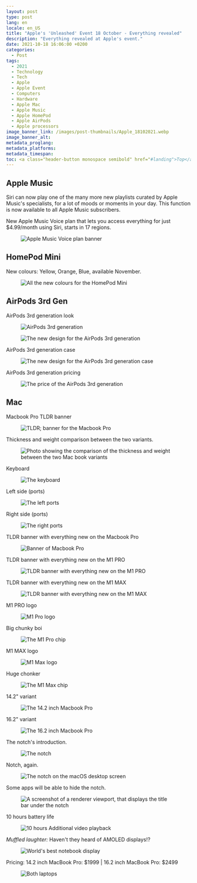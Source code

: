 ```yaml
---
layout: post
type: post
lang: en
locale: en_US
title: "Apple's 'Unleashed' Event 18 October - Everything revealed"
description: "Everything revealed at Apple's event."
date: 2021-10-18 16:06:00 +0200
categories:
  - Post
tags:
  - 2021
  - Technology
  - Tech
  - Apple
  - Apple Event
  - Computers
  - Hardware
  - Apple Mac
  - Apple Music
  - Apple HomePod
  - Apple AirPods
  - Apple processors
image_banner_link: /images/post-thumbnails/Apple_18102021.webp
image_banner_alt: 
metadata_proglang:
metadata_platforms:
metadata_timespan:
toc: <a class="header-button monospace semibold" href="#landing">Top</a><br><a class="header-button monospace semibold" href="#apple-music">Apple Music</a><br><a class="header-button monospace semibold" href="#homepod-mini">HomePod Mini</a><br><a class="header-button monospace semibold" href="#airpods-3rd-gen">AirPods 3rd Gen</a><br><a class="header-button monospace semibold" href="#mac">Mac</a>
---
```


## Apple Music
Siri can now play one of the many more new playlists curated by Apple Music's specialists, for a lot of moods or moments in your day. This function is now available to all Apple Music subscribers.

New Apple Music Voice plan that lets you access everything for just $4.99/month using Siri, starts in 17 regions.

<figure class="image-frame">
  <img class="post-image-size" src="{{ site.baseurl }}/images/post-media/apple-unleashed-2021/am-voicepl.webp" alt="Apple Music Voice plan banner" title="Apple Music Voice plan banner">
  <div class="image-frame-buttons">
    <a class="image-frame-button rem1 bold grotesk" href="{{ site.baseurl }}/images/post-media/apple-unleashed-2021/am-voicepl.webp" title="Maximize the image"><i data-lucide="maximize"></i></a>
    <a class="image-frame-button rem1 bold grotesk" href="https://raw.githubusercontent.com/alextecplayz/alexhowell2a.github.io/master/assets/images/apple/aapl-18-oct-21/am-voicepl.png" title="Full resolution image"><i data-lucide="image-upscale"></i></a>
  </div>
</figure>

## HomePod Mini
New colours: Yellow, Orange, Blue, available November.

<figure class="image-frame">
  <img class="post-image-size" src="{{ site.baseurl }}/images/post-media/apple-unleashed-2021/homepodmini-newcols.webp" alt="All the new colours for the HomePod Mini" title="All the new colours for the HomePod Mini">
  <div class="image-frame-buttons">
    <a class="image-frame-button rem1 bold grotesk" href="{{ site.baseurl }}/images/post-media/apple-unleashed-2021/homepodmini-newcols.webp" title="Maximize the image"><i data-lucide="maximize"></i></a>
    <a class="image-frame-button rem1 bold grotesk" href="https://raw.githubusercontent.com/alextecplayz/alexhowell2a.github.io/master/assets/images/apple/aapl-18-oct-21/homepodmini-newcols.png" title="Full resolution image"><i data-lucide="image-upscale"></i></a>
  </div>
</figure>

## AirPods 3rd Gen
AirPods 3rd generation look

<figure class="image-frame">
  <img class="post-image-size" src="{{ site.baseurl }}/images/post-media/apple-unleashed-2021/3rdgen-airpods.webp" alt="AirPods 3rd generation" title="AirPods 3rd generation">
  <div class="image-frame-buttons">
    <a class="image-frame-button rem1 bold grotesk" href="{{ site.baseurl }}/images/post-media/apple-unleashed-2021/3rdgen-airpods.webp" title="Maximize the image"><i data-lucide="maximize"></i></a>
    <a class="image-frame-button rem1 bold grotesk" href="https://raw.githubusercontent.com/alextecplayz/alexhowell2a.github.io/master/assets/images/apple/aapl-18-oct-21/3rdgen-airpods.png" title="Full resolution image"><i data-lucide="image-upscale"></i></a>
  </div>
</figure>

<figure class="image-frame">
  <img class="post-image-size" src="{{ site.baseurl }}/images/post-media/apple-unleashed-2021/ap-3rdgen.webp" alt="The new design for the AirPods 3rd generation" title="The new design for the AirPods 3rd generation">
  <div class="image-frame-buttons">
    <a class="image-frame-button rem1 bold grotesk" href="{{ site.baseurl }}/images/post-media/apple-unleashed-2021/ap-3rdgen.webp" title="Maximize the image"><i data-lucide="maximize"></i></a>
    <a class="image-frame-button rem1 bold grotesk" href="https://raw.githubusercontent.com/alextecplayz/alexhowell2a.github.io/master/assets/images/apple/aapl-18-oct-21/ap-3rdgen.png" title="Full resolution image"><i data-lucide="image-upscale"></i></a>
  </div>
</figure>

AirPods 3rd generation case

<figure class="image-frame">
  <img class="post-image-size" src="{{ site.baseurl }}/images/post-media/apple-unleashed-2021/ap-case.webp" alt="The new design for the AirPods 3rd generation case" title="The new design for the AirPods 3rd generation case">
  <div class="image-frame-buttons">
    <a class="image-frame-button rem1 bold grotesk" href="{{ site.baseurl }}/images/post-media/apple-unleashed-2021/ap-case.webp" title="Maximize the image"><i data-lucide="maximize"></i></a>
    <a class="image-frame-button rem1 bold grotesk" href="https://raw.githubusercontent.com/alextecplayz/alexhowell2a.github.io/master/assets/images/apple/aapl-18-oct-21/ap-case.png" title="Full resolution image"><i data-lucide="image-upscale"></i></a>
  </div>
</figure>

AirPods 3rd generation pricing

<figure class="image-frame">
  <img class="post-image-size" src="{{ site.baseurl }}/images/post-media/apple-unleashed-2021/3rdpods-price.webp" alt="The price of the AirPods 3rd generation" title="The price of the AirPods 3rd generation">
  <div class="image-frame-buttons">
    <a class="image-frame-button rem1 bold grotesk" href="{{ site.baseurl }}/images/post-media/apple-unleashed-2021/3rdpods-price.webp" title="Maximize the image"><i data-lucide="maximize"></i></a>
    <a class="image-frame-button rem1 bold grotesk" href="https://raw.githubusercontent.com/alextecplayz/alexhowell2a.github.io/master/assets/images/apple/aapl-18-oct-21/3rdpods-price.png" title="Full resolution image"><i data-lucide="image-upscale"></i></a>
  </div>
</figure>

## Mac
Macbook Pro TLDR banner

<figure class="image-frame">
  <img class="post-image-size" src="{{ site.baseurl }}/images/post-media/apple-unleashed-2021/mbp-banner.webp" alt="TLDR; banner for the Macbook Pro" title="TLDR; banner for the Macbook Pro">
  <div class="image-frame-buttons">
    <a class="image-frame-button rem1 bold grotesk" href="{{ site.baseurl }}/images/post-media/apple-unleashed-2021/mbp-banner.webp" title="Maximize the image"><i data-lucide="maximize"></i></a>
    <a class="image-frame-button rem1 bold grotesk" href="https://raw.githubusercontent.com/alextecplayz/alexhowell2a.github.io/master/assets/images/apple/aapl-18-oct-21/mbp-banner.png" title="Full resolution image"><i data-lucide="image-upscale"></i></a>
  </div>
</figure>

Thickness and weight comparison between the two variants.

<figure class="image-frame">
  <img class="post-image-size" src="{{ site.baseurl }}/images/post-media/apple-unleashed-2021/mbp-thickness.webp" alt="Photo showing the comparison of the thickness and weight between the two Mac book variants" title="Photo showing the comparison of the thickness and weight between the two Mac book variants">
  <div class="image-frame-buttons">
    <a class="image-frame-button rem1 bold grotesk" href="{{ site.baseurl }}/images/post-media/apple-unleashed-2021/mbp-thickness.webp" title="Maximize the image"><i data-lucide="maximize"></i></a>
    <a class="image-frame-button rem1 bold grotesk" href="https://raw.githubusercontent.com/alextecplayz/alexhowell2a.github.io/master/assets/images/apple/aapl-18-oct-21/mbp-thickness.png" title="Full resolution image"><i data-lucide="image-upscale"></i></a>
  </div>
</figure>

Keyboard

<figure class="image-frame">
  <img class="post-image-size" src="{{ site.baseurl }}/images/post-media/apple-unleashed-2021/mbp-kb.webp" alt="The keyboard" title="The keyboard">
  <div class="image-frame-buttons">
    <a class="image-frame-button rem1 bold grotesk" href="{{ site.baseurl }}/images/post-media/apple-unleashed-2021/mbp-kb.webp" title="Maximize the image"><i data-lucide="maximize"></i></a>
    <a class="image-frame-button rem1 bold grotesk" href="https://raw.githubusercontent.com/alextecplayz/alexhowell2a.github.io/master/assets/images/apple/aapl-18-oct-21/mbp-kb.png" title="Full resolution image"><i data-lucide="image-upscale"></i></a>
  </div>
</figure>

Left side (ports)

<figure class="image-frame">
  <img class="post-image-size" src="{{ site.baseurl }}/images/post-media/apple-unleashed-2021/mbp-leftports.webp" alt="The left ports" title="The left ports">
  <div class="image-frame-buttons">
    <a class="image-frame-button rem1 bold grotesk" href="{{ site.baseurl }}/images/post-media/apple-unleashed-2021/mbp-leftports.webp" title="Maximize the image"><i data-lucide="maximize"></i></a>
    <a class="image-frame-button rem1 bold grotesk" href="https://raw.githubusercontent.com/alextecplayz/alexhowell2a.github.io/master/assets/images/apple/aapl-18-oct-21/mbp-leftports.png" title="Full resolution image"><i data-lucide="image-upscale"></i></a>
  </div>
</figure>

Right side (ports)

<figure class="image-frame">
  <img class="post-image-size" src="{{ site.baseurl }}/images/post-media/apple-unleashed-2021/mbp-rightports.webp" alt="The right ports" title="The right ports">
  <div class="image-frame-buttons">
    <a class="image-frame-button rem1 bold grotesk" href="{{ site.baseurl }}/images/post-media/apple-unleashed-2021/mbp-rightports.webp" title="Maximize the image"><i data-lucide="maximize"></i></a>
    <a class="image-frame-button rem1 bold grotesk" href="https://raw.githubusercontent.com/alextecplayz/alexhowell2a.github.io/master/assets/images/apple/aapl-18-oct-21/mbp-rightports.png" title="Full resolution image"><i data-lucide="image-upscale"></i></a>
  </div>
</figure>

TLDR banner with everything new on the Macbook Pro

<figure class="image-frame">
  <img class="post-image-size" src="{{ site.baseurl }}/images/post-media/apple-unleashed-2021/mbp-banner.webp" alt="Banner of Macbook Pro" title="Banner of Macbook Pro">
  <div class="image-frame-buttons">
    <a class="image-frame-button rem1 bold grotesk" href="{{ site.baseurl }}/images/post-media/apple-unleashed-2021/mbp-banner.webp" title="Maximize the image"><i data-lucide="maximize"></i></a>
    <a class="image-frame-button rem1 bold grotesk" href="https://raw.githubusercontent.com/alextecplayz/alexhowell2a.github.io/master/assets/images/apple/aapl-18-oct-21/mbp-banner.png" title="Full resolution image"><i data-lucide="image-upscale"></i></a>
  </div>
</figure>

TLDR banner with everything new on the M1 PRO

<figure class="image-frame">
  <img class="post-image-size" src="{{ site.baseurl }}/images/post-media/apple-unleashed-2021/m1pro-table.webp" alt="TLDR banner with everything new on the M1 PRO" title="TLDR banner with everything new on the M1 PRO">
  <div class="image-frame-buttons">
    <a class="image-frame-button rem1 bold grotesk" href="{{ site.baseurl }}/images/post-media/apple-unleashed-2021/m1pro-table.webp" title="Maximize the image"><i data-lucide="maximize"></i></a>
    <a class="image-frame-button rem1 bold grotesk" href="https://raw.githubusercontent.com/alextecplayz/alexhowell2a.github.io/master/assets/images/apple/aapl-18-oct-21/m1pro-table.png" title="Full resolution image"><i data-lucide="image-upscale"></i></a>
  </div>
</figure>

TLDR banner with everything new on the M1 MAX

<figure class="image-frame">
  <img class="post-image-size" src="{{ site.baseurl }}/images/post-media/apple-unleashed-2021/m1max-table.webp" alt="TLDR banner with everything new on the M1 MAX" title="TLDR banner with everything new on the M1 MAX">
  <div class="image-frame-buttons">
    <a class="image-frame-button rem1 bold grotesk" href="{{ site.baseurl }}/images/post-media/apple-unleashed-2021/m1max-table.webp" title="Maximize the image"><i data-lucide="maximize"></i></a>
    <a class="image-frame-button rem1 bold grotesk" href="https://raw.githubusercontent.com/alextecplayz/alexhowell2a.github.io/master/assets/images/apple/aapl-18-oct-21/m1max-table.png" title="Full resolution image"><i data-lucide="image-upscale"></i></a>
  </div>
</figure>

M1 PRO logo

<figure class="image-frame">
  <img class="post-image-size" src="{{ site.baseurl }}/images/post-media/apple-unleashed-2021/mbp-m1pro-logo.webp" alt="M1 Pro logo" title="M1 Pro logo">
  <div class="image-frame-buttons">
    <a class="image-frame-button rem1 bold grotesk" href="{{ site.baseurl }}/images/post-media/apple-unleashed-2021/mbp-m1pro-logo.webp" title="Maximize the image"><i data-lucide="maximize"></i></a>
    <a class="image-frame-button rem1 bold grotesk" href="https://raw.githubusercontent.com/alextecplayz/alexhowell2a.github.io/master/assets/images/apple/aapl-18-oct-21/mbp-m1pro-logo.png" title="Full resolution image"><i data-lucide="image-upscale"></i></a>
  </div>
</figure>

Big chunky boi

<figure class="image-frame">
  <img class="post-image-size" src="{{ site.baseurl }}/images/post-media/apple-unleashed-2021/mbp-m1pro.webp" alt="The M1 Pro chip" title="The M1 Pro chip">
  <div class="image-frame-buttons">
    <a class="image-frame-button rem1 bold grotesk" href="{{ site.baseurl }}/images/post-media/apple-unleashed-2021/mbp-m1pro.webp" title="Maximize the image"><i data-lucide="maximize"></i></a>
    <a class="image-frame-button rem1 bold grotesk" href="https://raw.githubusercontent.com/alextecplayz/alexhowell2a.github.io/master/assets/images/apple/aapl-18-oct-21/mbp-m1pro.png" title="Full resolution image"><i data-lucide="image-upscale"></i></a>
  </div>
</figure>

M1 MAX logo

<figure class="image-frame">
  <img class="post-image-size" src="{{ site.baseurl }}/images/post-media/apple-unleashed-2021/mbp-m1max-logo.webp" alt="M1 Max logo" title="M1 Max logo">
  <div class="image-frame-buttons">
    <a class="image-frame-button rem1 bold grotesk" href="{{ site.baseurl }}/images/post-media/apple-unleashed-2021/mbp-m1max-logo.webp" title="Maximize the image"><i data-lucide="maximize"></i></a>
    <a class="image-frame-button rem1 bold grotesk" href="https://raw.githubusercontent.com/alextecplayz/alexhowell2a.github.io/master/assets/images/apple/aapl-18-oct-21/mbp-m1max-logo.png" title="Full resolution image"><i data-lucide="image-upscale"></i></a>
  </div>
</figure>

Huge chonker

<figure class="image-frame">
  <img class="post-image-size" src="{{ site.baseurl }}/images/post-media/apple-unleashed-2021/mbp-m1max.webp" alt="The M1 Max chip" title="The M1 Max chip">
  <div class="image-frame-buttons">
    <a class="image-frame-button rem1 bold grotesk" href="{{ site.baseurl }}/images/post-media/apple-unleashed-2021/mbp-m1max.webp" title="Maximize the image"><i data-lucide="maximize"></i></a>
    <a class="image-frame-button rem1 bold grotesk" href="https://raw.githubusercontent.com/alextecplayz/alexhowell2a.github.io/master/assets/images/apple/aapl-18-oct-21/mbp-m1max.png" title="Full resolution image"><i data-lucide="image-upscale"></i></a>
  </div>
</figure>

14.2" variant

<figure class="image-frame">
  <img class="post-image-size" src="{{ site.baseurl }}/images/post-media/apple-unleashed-2021/mbp-142i.webp" alt="The 14.2 inch Macbook Pro" title="The 14.2 inch Macbook Pro">
  <div class="image-frame-buttons">
    <a class="image-frame-button rem1 bold grotesk" href="{{ site.baseurl }}/images/post-media/apple-unleashed-2021/mbp-142i.webp" title="Maximize the image"><i data-lucide="maximize"></i></a>
    <a class="image-frame-button rem1 bold grotesk" href="https://raw.githubusercontent.com/alextecplayz/alexhowell2a.github.io/master/assets/images/apple/aapl-18-oct-21/mbp-142i.png" title="Full resolution image"><i data-lucide="image-upscale"></i></a>
  </div>
</figure>

16.2" variant

<figure class="image-frame">
  <img class="post-image-size" src="{{ site.baseurl }}/images/post-media/apple-unleashed-2021/mbp-162i.webp" alt="The 16.2 inch Macbook Pro" title="The 16.2 inch Macbook Pro">
  <div class="image-frame-buttons">
    <a class="image-frame-button rem1 bold grotesk" href="{{ site.baseurl }}/images/post-media/apple-unleashed-2021/mbp-162i.webp" title="Maximize the image"><i data-lucide="maximize"></i></a>
    <a class="image-frame-button rem1 bold grotesk" href="https://raw.githubusercontent.com/alextecplayz/alexhowell2a.github.io/master/assets/images/apple/aapl-18-oct-21/mbp-162i.png" title="Full resolution image"><i data-lucide="image-upscale"></i></a>
  </div>
</figure>

The notch's introduction.

<figure class="image-frame">
  <img class="post-image-size" src="{{ site.baseurl }}/images/post-media/apple-unleashed-2021/mbp-notch.webp" alt="The notch" title="The notch">
  <div class="image-frame-buttons">
    <a class="image-frame-button rem1 bold grotesk" href="{{ site.baseurl }}/images/post-media/apple-unleashed-2021/mbp-notch.webp" title="Maximize the image"><i data-lucide="maximize"></i></a>
    <a class="image-frame-button rem1 bold grotesk" href="https://raw.githubusercontent.com/alextecplayz/alexhowell2a.github.io/master/assets/images/apple/aapl-18-oct-21/mbp-notch.png" title="Full resolution image"><i data-lucide="image-upscale"></i></a>
  </div>
</figure>

Notch, again.

<figure class="image-frame">
  <img class="post-image-size" src="{{ site.baseurl }}/images/post-media/apple-unleashed-2021/MacbookPro-Notch.webp" alt="The notch on the macOS desktop screen" title="The notch on the macOS desktop screen">
  <div class="image-frame-buttons">
    <a class="image-frame-button rem1 bold grotesk" href="{{ site.baseurl }}/images/post-media/apple-unleashed-2021/MacbookPro-Notch.webp" title="Maximize the image"><i data-lucide="maximize"></i></a>
    <a class="image-frame-button rem1 bold grotesk" href="https://raw.githubusercontent.com/alextecplayz/alexhowell2a.github.io/master/assets/images/apple/aapl-18-oct-21/MacbookPro-Notch.png" title="Full resolution image"><i data-lucide="image-upscale"></i></a>
  </div>
</figure>

Some apps will be able to hide the notch.

<figure class="image-frame">
  <img class="post-image-size" src="{{ site.baseurl }}/images/post-media/apple-unleashed-2021/mbp-editor.webp" alt="A screenshot of a renderer viewport, that displays the title bar under the notch" title="A screenshot of a renderer viewport, that displays the title bar under the notch">
  <div class="image-frame-buttons">
    <a class="image-frame-button rem1 bold grotesk" href="{{ site.baseurl }}/images/post-media/apple-unleashed-2021/mbp-editor.webp" title="Maximize the image"><i data-lucide="maximize"></i></a>
    <a class="image-frame-button rem1 bold grotesk" href="https://raw.githubusercontent.com/alextecplayz/alexhowell2a.github.io/master/assets/images/apple/aapl-18-oct-21/mbp-editor.png" title="Full resolution image"><i data-lucide="image-upscale"></i></a>
  </div>
</figure>

10 hours battery life

<figure class="image-frame">
  <img class="post-image-size" src="{{ site.baseurl }}/images/post-media/apple-unleashed-2021/mbp-10hrs.webp" alt="10 hours Additional video playback" title="10 hours Additional video playback">
  <div class="image-frame-buttons">
    <a class="image-frame-button rem1 bold grotesk" href="{{ site.baseurl }}/images/post-media/apple-unleashed-2021/mbp-10hrs.webp" title="Maximize the image"><i data-lucide="maximize"></i></a>
    <a class="image-frame-button rem1 bold grotesk" href="https://raw.githubusercontent.com/alextecplayz/alexhowell2a.github.io/master/assets/images/apple/aapl-18-oct-21/mbp-10hrs.png" title="Full resolution image"><i data-lucide="image-upscale"></i></a>
  </div>
</figure>

*Muffled laughter:* Haven't they heard of AMOLED displays!?

<figure class="image-frame">
  <img class="post-image-size" src="{{ site.baseurl }}/images/post-media/apple-unleashed-2021/mbp-bestdisplay.webp" alt="World's best notebook display" title="World's best notebook display">
  <div class="image-frame-buttons">
    <a class="image-frame-button rem1 bold grotesk" href="{{ site.baseurl }}/images/post-media/apple-unleashed-2021/mbp-bestdisplay.webp" title="Maximize the image"><i data-lucide="maximize"></i></a>
    <a class="image-frame-button rem1 bold grotesk" href="https://raw.githubusercontent.com/alextecplayz/alexhowell2a.github.io/master/assets/images/apple/aapl-18-oct-21/mbp-bestdisplay.png" title="Full resolution image"><i data-lucide="image-upscale"></i></a>
  </div>
</figure>

Pricing: 14.2 inch MacBook Pro: $1999 | 16.2 inch MacBook Pro: $2499

<figure class="image-frame">
  <img class="post-image-size" src="{{ site.baseurl }}/images/post-media/apple-unleashed-2021/mbp-vars.webp" alt="Both laptops" title="Both laptops">
  <div class="image-frame-buttons">
    <a class="image-frame-button rem1 bold grotesk" href="{{ site.baseurl }}/images/post-media/apple-unleashed-2021/mbp-vars.webp" title="Maximize the image"><i data-lucide="maximize"></i></a>
    <a class="image-frame-button rem1 bold grotesk" href="https://raw.githubusercontent.com/alextecplayz/alexhowell2a.github.io/master/assets/images/apple/aapl-18-oct-21/mbp-vars.png" title="Full resolution image"><i data-lucide="image-upscale"></i></a>
  </div>
</figure>